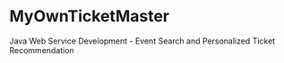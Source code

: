 # MyOwnTicketMaster
Java Web Service Development - Event Search and Personalized Ticket Recommendation
